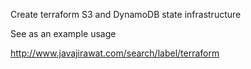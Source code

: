 Create terraform S3 and DynamoDB state infrastructure

See as an example usage

http://www.javajirawat.com/search/label/terraform